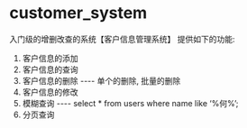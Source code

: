 # customer_system

入门级的增删改查的系统【客户信息管理系统】
 提供如下的功能:

1) 客户信息的添加
2) 客户信息的查询
3) 客户信息的删除  ---- 单个的删除, 批量的删除
4) 客户信息的修改 
5) 模糊查询  ---- select * from users where name like  ‘%何%’;
6) 分页查询 
